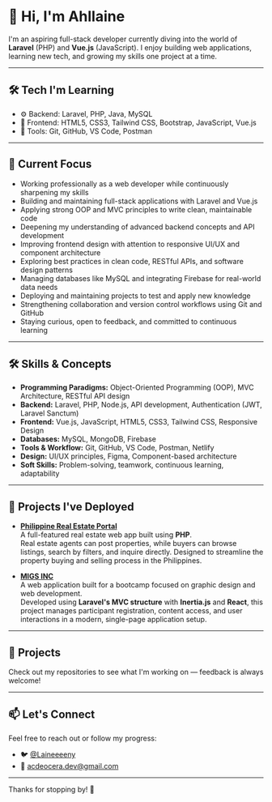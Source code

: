 # 👋 Hi, I'm Ahllaine

I'm an aspiring full-stack developer currently diving into the world of **Laravel** (PHP) and **Vue.js** (JavaScript). I enjoy building web applications, learning new tech, and growing my skills one project at a time.

---

## 🛠️ Tech I'm Learning

- ⚙️ Backend: Laravel, PHP, Java, MySQL
- 🎨 Frontend: HTML5, CSS3, Tailwind CSS, Bootstrap, JavaScript, Vue.js
- 🧰 Tools: Git, GitHub, VS Code, Postman

---

## 📌 Current Focus

- Working professionally as a web developer while continuously sharpening my skills  
- Building and maintaining full-stack applications with Laravel and Vue.js  
- Applying strong OOP and MVC principles to write clean, maintainable code  
- Deepening my understanding of advanced backend concepts and API development  
- Improving frontend design with attention to responsive UI/UX and component architecture  
- Exploring best practices in clean code, RESTful APIs, and software design patterns  
- Managing databases like MySQL and integrating Firebase for real-world data needs  
- Deploying and maintaining projects to test and apply new knowledge  
- Strengthening collaboration and version control workflows using Git and GitHub  
- Staying curious, open to feedback, and committed to continuous learning  

---

## 🛠️ Skills & Concepts

- **Programming Paradigms:** Object-Oriented Programming (OOP), MVC Architecture, RESTful API design  
- **Backend:** Laravel, PHP, Node.js, API development, Authentication (JWT, Laravel Sanctum)  
- **Frontend:** Vue.js, JavaScript, HTML5, CSS3, Tailwind CSS, Responsive Design  
- **Databases:** MySQL, MongoDB, Firebase  
- **Tools & Workflow:** Git, GitHub, VS Code, Postman, Netlify  
- **Design:** UI/UX principles, Figma, Component-based architecture  
- **Soft Skills:** Problem-solving, teamwork, continuous learning, adaptability  

---

## 📂 Projects I've Deployed

- [**Philippine Real Estate Portal**](https://philippinerealestateportal.com/)  
  A full-featured real estate web app built using **PHP**.  
  Real estate agents can post properties, while buyers can browse listings, search by filters, and inquire directly. Designed to streamline the property buying and selling process in the Philippines.

- [**MIGS INC**](https://migsinc.com)  
  A web application built for a bootcamp focused on graphic design and web development.  
  Developed using **Laravel's MVC structure** with **Inertia.js** and **React**, this project manages participant registration, content access, and user interactions in a modern, single-page application setup.

---

## 📂 Projects

Check out my repositories to see what I'm working on — feedback is always welcome!

---

## 📫 Let's Connect

Feel free to reach out or follow my progress:

- 🐦 [@Laineeeeny](https://twitter.com/Laineeeeny)  
- 📧 acdeocera.dev@gmail.com

---

Thanks for stopping by! 🚀

<!--
**Tianny-Dev/Tianny-Dev** is a ✨ _special_ ✨ repository because its `README.md` (this file) appears on your GitHub profile.

Here are some ideas to get you started:

- 🔭 I’m currently working on ...
- 🌱 I’m currently learning ...
- 👯 I’m looking to collaborate on ...
- 🤔 I’m looking for help with ...
- 💬 Ask me about ...
- 📫 How to reach me: ...
- 😄 Pronouns: ...
- ⚡ Fun fact: ...
-->
